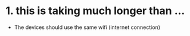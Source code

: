 # 1. this is taking much longer than ...
- The devices should use the same wifi (internet connection)
